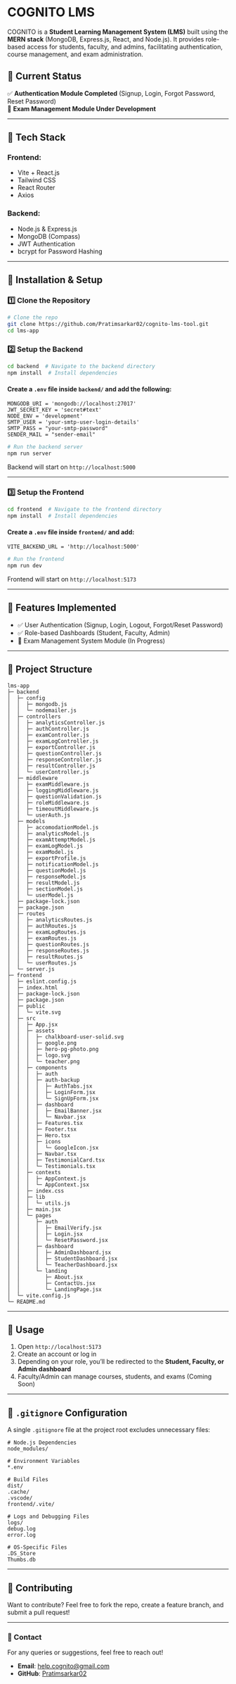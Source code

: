 # COGNITO LMS

COGNITO is a **Student Learning Management System (LMS)** built using the **MERN stack** (MongoDB, Express.js, React, and Node.js). It provides role-based access for students, faculty, and admins, facilitating authentication, course management, and exam administration.

## 📌 Current Status
✅ **Authentication Module Completed** (Signup, Login, Forgot Password, Reset Password)  
🚧 **Exam Management Module Under Development**

---

## 🚀 Tech Stack

### **Frontend**:
- Vite + React.js
- Tailwind CSS
- React Router
- Axios

### **Backend**:
- Node.js & Express.js
- MongoDB (Compass)
- JWT Authentication
- bcrypt for Password Hashing

---

## 🔧 Installation & Setup

### **1️⃣ Clone the Repository**
```sh
# Clone the repo
git clone https://github.com/Pratimsarkar02/cognito-lms-tool.git
cd lms-app
```

### **2️⃣ Setup the Backend**
```sh
cd backend  # Navigate to the backend directory
npm install  # Install dependencies
```

#### **Create a `.env` file inside `backend/` and add the following:**
```env
MONGODB_URI = 'mongodb://localhost:27017'
JWT_SECRET_KEY = 'secret#text'
NODE_ENV = 'development'
SMTP_USER = 'your-smtp-user-login-details'
SMTP_PASS = "your-smtp-password"
SENDER_MAIL = "sender-email"
```

```sh
# Run the backend server
npm run server
```
Backend will start on `http://localhost:5000`

---

### **3️⃣ Setup the Frontend**
```sh
cd frontend  # Navigate to the frontend directory
npm install  # Install dependencies
```

#### **Create a `.env` file inside `frontend/` and add:**
```env
VITE_BACKEND_URL = 'http://localhost:5000'
```

```sh
# Run the frontend
npm run dev
```
Frontend will start on `http://localhost:5173`

---

## 📌 Features Implemented
- ✅ User Authentication (Signup, Login, Logout, Forgot/Reset Password)
- ✅ Role-based Dashboards (Student, Faculty, Admin)
- 🚧 Exam Management System Module (In Progress)

---

## 📂 Project Structure
```
lms-app
├─ backend
│  ├─ config
│  │  ├─ mongodb.js
│  │  └─ nodemailer.js
│  ├─ controllers
│  │  ├─ analyticsController.js
│  │  ├─ authController.js
│  │  ├─ examController.js
│  │  ├─ examLogController.js
│  │  ├─ exportController.js
│  │  ├─ questionController.js
│  │  ├─ responseController.js
│  │  ├─ resultController.js
│  │  └─ userController.js
│  ├─ middleware
│  │  ├─ examMiddleware.js
│  │  ├─ loggingMiddleware.js
│  │  ├─ questionValidation.js
│  │  ├─ roleMiddleware.js
│  │  ├─ timeoutMiddleware.js
│  │  └─ userAuth.js
│  ├─ models
│  │  ├─ accomodationModel.js
│  │  ├─ analyticsModel.js
│  │  ├─ examAttemptModel.js
│  │  ├─ examLogModel.js
│  │  ├─ examModel.js
│  │  ├─ exportProfile.js
│  │  ├─ notificationModel.js
│  │  ├─ questionModel.js
│  │  ├─ responseModel.js
│  │  ├─ resultModel.js
│  │  ├─ sectionModel.js
│  │  └─ userModel.js
│  ├─ package-lock.json
│  ├─ package.json
│  ├─ routes
│  │  ├─ analyticsRoutes.js
│  │  ├─ authRoutes.js
│  │  ├─ examLogRoutes.js
│  │  ├─ examRoutes.js
│  │  ├─ questionRoutes.js
│  │  ├─ responseRoutes.js
│  │  ├─ resultRoutes.js
│  │  └─ userRoutes.js
│  └─ server.js
├─ frontend
│  ├─ eslint.config.js
│  ├─ index.html
│  ├─ package-lock.json
│  ├─ package.json
│  ├─ public
│  │  └─ vite.svg
│  ├─ src
│  │  ├─ App.jsx
│  │  ├─ assets
│  │  │  ├─ chalkboard-user-solid.svg
│  │  │  ├─ google.png
│  │  │  ├─ hero-pg-photo.png
│  │  │  ├─ logo.svg
│  │  │  └─ teacher.png
│  │  ├─ components
│  │  │  ├─ auth
│  │  │  ├─ auth-backup
│  │  │  │  ├─ AuthTabs.jsx
│  │  │  │  ├─ LoginForm.jsx
│  │  │  │  └─ SignUpForm.jsx
│  │  │  ├─ dashboard
│  │  │  │  ├─ EmailBanner.jsx
│  │  │  │  └─ Navbar.jsx
│  │  │  ├─ Features.tsx
│  │  │  ├─ Footer.tsx
│  │  │  ├─ Hero.tsx
│  │  │  ├─ icons
│  │  │  │  └─ GoogleIcon.jsx
│  │  │  ├─ Navbar.tsx
│  │  │  ├─ TestimonialCard.tsx
│  │  │  └─ Testimonials.tsx
│  │  ├─ contexts
│  │  │  ├─ AppContext.js
│  │  │  └─ AppContext.jsx
│  │  ├─ index.css
│  │  ├─ lib
│  │  │  └─ utils.js
│  │  ├─ main.jsx
│  │  └─ pages
│  │     ├─ auth
│  │     │  ├─ EmailVerify.jsx
│  │     │  ├─ Login.jsx
│  │     │  └─ ResetPassword.jsx
│  │     ├─ dashboard
│  │     │  ├─ AdminDashboard.jsx
│  │     │  ├─ StudentDashboard.jsx
│  │     │  └─ TeacherDashboard.jsx
│  │     └─ landing
│  │        ├─ About.jsx
│  │        ├─ ContactUs.jsx
│  │        └─ LandingPage.jsx
│  └─ vite.config.js
└─ README.md

```
---

## 📖 Usage
1. Open `http://localhost:5173`
2. Create an account or log in
3. Depending on your role, you’ll be redirected to the **Student, Faculty, or Admin dashboard**
4. Faculty/Admin can manage courses, students, and exams (Coming Soon)

---

## 📜 `.gitignore` Configuration
A single `.gitignore` file at the project root excludes unnecessary files:
```gitignore
# Node.js Dependencies
node_modules/

# Environment Variables
*.env

# Build Files
dist/
.cache/
.vscode/
frontend/.vite/

# Logs and Debugging Files
logs/
debug.log
error.log

# OS-Specific Files
.DS_Store
Thumbs.db
```

---

## 🤝 Contributing
Want to contribute? Feel free to fork the repo, create a feature branch, and submit a pull request!

---


### 📩 Contact
For any queries or suggestions, feel free to reach out!
- **Email**: help.cognito@gmail.com
- **GitHub**: [Pratimsarkar02](https://github.com/Pratimsarkar02)
